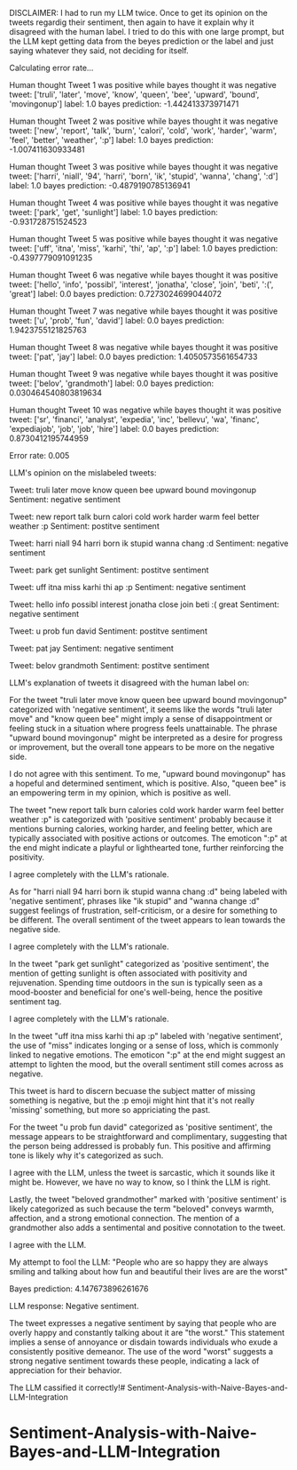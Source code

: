 DISCLAIMER: I had to run my LLM twice. Once to get its opinion on the tweets regardig their sentiment, then again to have it explain why it disagreed with the human label.
I tried to do this with one large prompt, but the LLM kept getting data from the beyes prediction or the label and just saying whatever they said, not deciding for itself.

Calculating error rate...

Human thought Tweet 1 was positive while bayes thought it was negative
tweet: ['truli', 'later', 'move', 'know', 'queen', 'bee', 'upward', 'bound', 'movingonup']
label: 1.0
bayes prediction: -1.442413373971471


Human thought Tweet 2 was positive while bayes thought it was negative
tweet: ['new', 'report', 'talk', 'burn', 'calori', 'cold', 'work', 'harder', 'warm', 'feel', 'better', 'weather', ':p']
label: 1.0
bayes prediction: -1.007411630933481


Human thought Tweet 3 was positive while bayes thought it was negative
tweet: ['harri', 'niall', '94', 'harri', 'born', 'ik', 'stupid', 'wanna', 'chang', ':d']
label: 1.0
bayes prediction: -0.4879190785136941


Human thought Tweet 4 was positive while bayes thought it was negative
tweet: ['park', 'get', 'sunlight']
label: 1.0
bayes prediction: -0.931728751524523


Human thought Tweet 5 was positive while bayes thought it was negative
tweet: ['uff', 'itna', 'miss', 'karhi', 'thi', 'ap', ':p']
label: 1.0
bayes prediction: -0.4397779091091235


Human thought Tweet 6 was negative while bayes thought it was positive
tweet: ['hello', 'info', 'possibl', 'interest', 'jonatha', 'close', 'join', 'beti', ':(', 'great']
label: 0.0
bayes prediction: 0.7273024699044072


Human thought Tweet 7 was negative while bayes thought it was positive
tweet: ['u', 'prob', 'fun', 'david']
label: 0.0
bayes prediction: 1.9423755121825763


Human thought Tweet 8 was negative while bayes thought it was positive
tweet: ['pat', 'jay']
label: 0.0
bayes prediction: 1.4050573561654733


Human thought Tweet 9 was negative while bayes thought it was positive
tweet: ['belov', 'grandmoth']
label: 0.0
bayes prediction: 0.030464540803819634


Human thought Tweet 10 was negative while bayes thought it was positive
tweet: ['sr', 'financi', 'analyst', 'expedia', 'inc', 'bellevu', 'wa', 'financ', 'expediajob', 'job', 'job', 'hire']
label: 0.0
bayes prediction: 0.8730412195744959


Error rate: 0.005


LLM's opinion on the mislabeled tweets:

Tweet: truli later move know queen bee upward bound movingonup
Sentiment: negative sentiment

Tweet: new report talk burn calori cold work harder warm feel better weather :p
Sentiment: postitve sentiment

Tweet: harri niall 94 harri born ik stupid wanna chang :d
Sentiment: negative sentiment

Tweet: park get sunlight
Sentiment: postitve sentiment

Tweet: uff itna miss karhi thi ap :p
Sentiment: negative sentiment

Tweet: hello info possibl interest jonatha close join beti :( great
Sentiment: negative sentiment

Tweet: u prob fun david
Sentiment: postitve sentiment

Tweet: pat jay
Sentiment: negative sentiment

Tweet: belov grandmoth
Sentiment: postitve sentiment


LLM's explanation of tweets it disagreed with the human label on:

For the tweet "truli later move know queen bee upward bound movingonup" categorized with 'negative sentiment', it seems like the words "truli later move" and "know queen bee" might imply a sense of disappointment or feeling stuck in a situation where progress feels unattainable. The phrase "upward bound movingonup" might be interpreted as a desire for progress or improvement, but the overall tone appears to be more on the negative side.

I do not agree with this sentiment. To me, "upward bound movingonup" has a hopeful and determined sentiment, which is positive. Also, "queen bee" is an empowering term in my opinion, which is positive as well.

The tweet "new report talk burn calories cold work harder warm feel better weather :p" is categorized with 'positive sentiment' probably because it mentions burning calories, working harder, and feeling better, which are typically associated with positive actions or outcomes. The emoticon ":p" at the end might indicate a playful or lighthearted tone, further reinforcing the positivity.

I agree completely with the LLM's rationale.

As for "harri niall 94 harri born ik stupid wanna chang :d" being labeled with 'negative sentiment', phrases like "ik stupid" and "wanna change :d" suggest feelings of frustration, self-criticism, or a desire for something to be different. The overall sentiment of the tweet appears to lean towards the negative side.

I agree completely with the LLM's rationale.

In the tweet "park get sunlight" categorized as 'positive sentiment', the mention of getting sunlight is often associated with positivity and rejuvenation. Spending time outdoors in the sun is typically seen as a mood-booster and beneficial for one's well-being, hence the positive sentiment tag.

I agree completely with the LLM's rationale.

In the tweet "uff itna miss karhi thi ap :p" labeled with 'negative sentiment', the use of "miss" indicates longing or a sense of loss, which is commonly linked to negative emotions. The emoticon ":p" at the end might suggest an attempt to lighten the mood, but the overall sentiment still comes across as negative.

This tweet is hard to discern becuase the subject matter of missing something is negative, but the :p emoji might hint that it's not really 'missing' something, but more so 
appriciating the past.

For the tweet "u prob fun david" categorized as 'positive sentiment', the message appears to be straightforward and complimentary, suggesting that the person being addressed is probably fun. This positive and affirming tone is likely why it's categorized as such.

I agree with the LLM, unless the tweet is sarcastic, which it sounds like it might be. However, we have no way to know, so I think the LLM is right.

Lastly, the tweet "beloved grandmother" marked with 'positive sentiment' is likely categorized as such because the term "beloved" conveys warmth, affection, and a strong emotional connection. The mention of a grandmother also adds a sentimental and positive connotation to the tweet.

I agree with the LLM.


My attempt to fool the LLM: "People who are so happy they are always smiling and talking about how fun and beautiful their lives are are the worst"

Bayes prediction: 4.147673896261676

LLM response:
Negative sentiment.

The tweet expresses a negative sentiment by saying that people who are overly happy and constantly talking about it are "the worst." This statement implies a sense of annoyance or disdain towards individuals who exude a consistently positive demeanor. The use of the word "worst" suggests a strong negative sentiment towards these people, indicating a lack of appreciation for their behavior.

The LLM cassified it correctly!# Sentiment-Analysis-with-Naive-Bayes-and-LLM-Integration
# Sentiment-Analysis-with-Naive-Bayes-and-LLM-Integration
